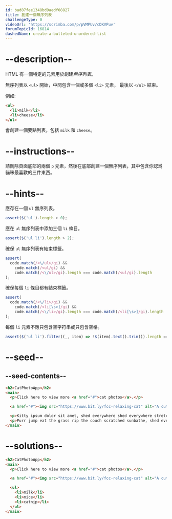 ```yaml
---
id: bad87fee1348bd9aedf08827
title: 創建一個無序列表
challengeType: 0
videoUrl: 'https://scrimba.com/p/pVMPUv/cDKVPuv'
forumTopicId: 16814
dashedName: create-a-bulleted-unordered-list
---
```


# --description--

HTML 有一個特定的元素用於創建<dfn>無序列表</dfn>。

無序列表以 `<ul>` 開始，中間包含一個或多個 `<li>` 元素， 最後以 `</ul>` 結束。

例如:

```html
<ul>
  <li>milk</li>
  <li>cheese</li>
</ul>
```

會創建一個要點列表，包括 `milk` 和 `cheese`。

# --instructions--

請刪除頁面底部的兩個 `p` 元素，然後在底部創建一個無序列表，其中包含你認爲貓咪最喜歡的三件東西。

# --hints--

應存在一個 `ul` 無序列表。

```js
assert($('ul').length > 0);
```

應在 `ul` 無序列表中添加三個 `li` 條目。

```js
assert($('ul li').length > 2);
```

確保 `ul` 無序列表有結束標籤。

```js
assert(
  code.match(/<\/ul>/gi) &&
    code.match(/<ul/gi) &&
    code.match(/<\/ul>/gi).length === code.match(/<ul/gi).length
);
```

確保每個 `li` 條目都有結束標籤。

```js
assert(
  code.match(/<\/li>/gi) &&
    code.match(/<li[\s>]/gi) &&
    code.match(/<\/li>/gi).length === code.match(/<li[\s>]/gi).length
);
```

每個 `li` 元素不應只包含空字符串或只包含空格。

```js
assert($('ul li').filter((_, item) => !$(item).text().trim()).length === 0);
```

# --seed--

## --seed-contents--

```html
<h2>CatPhotoApp</h2>
<main>
  <p>Click here to view more <a href="#">cat photos</a>.</p>

  <a href="#"><img src="https://www.bit.ly/fcc-relaxing-cat" alt="A cute orange cat lying on its back."></a>

  <p>Kitty ipsum dolor sit amet, shed everywhere shed everywhere stretching attack your ankles chase the red dot, hairball run catnip eat the grass sniff.</p>
  <p>Purr jump eat the grass rip the couch scratched sunbathe, shed everywhere rip the couch sleep in the sink fluffy fur catnip scratched.</p>
</main>
```

# --solutions--

```html
<h2>CatPhotoApp</h2>
<main>
  <p>Click here to view more <a href="#">cat photos</a>.</p>

  <a href="#"><img src="https://www.bit.ly/fcc-relaxing-cat" alt="A cute orange cat lying on its back."></a>

  <ul>
    <li>milk</li>
    <li>mice</li>
    <li>catnip</li>
  </ul>
</main>
```
